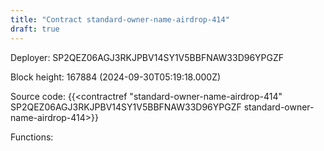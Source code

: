 ```yaml
---
title: "Contract standard-owner-name-airdrop-414"
draft: true
---
```

Deployer: SP2QEZ06AGJ3RKJPBV14SY1V5BBFNAW33D96YPGZF


 



Block height: 167884 (2024-09-30T05:19:18.000Z)

Source code: {{<contractref "standard-owner-name-airdrop-414" SP2QEZ06AGJ3RKJPBV14SY1V5BBFNAW33D96YPGZF standard-owner-name-airdrop-414>}}

Functions:


